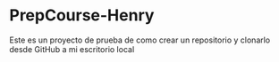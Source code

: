 # PrepCourse-Henry
Este es un proyecto de prueba de como crear un repositorio y clonarlo desde GitHub a mi escritorio local
